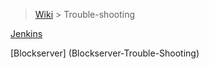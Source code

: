 > [Wiki](Home) > Trouble-shooting

[Jenkins](Jenkins-Trouble-Shooting)

[Blockserver] (Blockserver-Trouble-Shooting)
